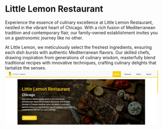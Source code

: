 # Little Lemon Restaurant

Experience the essence of culinary excellence at Little Lemon Restaurant, nestled in the vibrant heart of Chicago. With a rich fusion of Mediterranean tradition and contemporary flair, our family-owned establishment invites you on a gastronomic journey like no other.

At Little Lemon, we meticulously select the freshest ingredients, ensuring
each dish bursts with authentic Mediterranean flavors. Our skilled chefs,
drawing inspiration from generations of culinary wisdom, masterfully blend
traditional recipes with innovative techniques, crafting culinary delights
that tantalize the senses.
![alt text](image.png)
